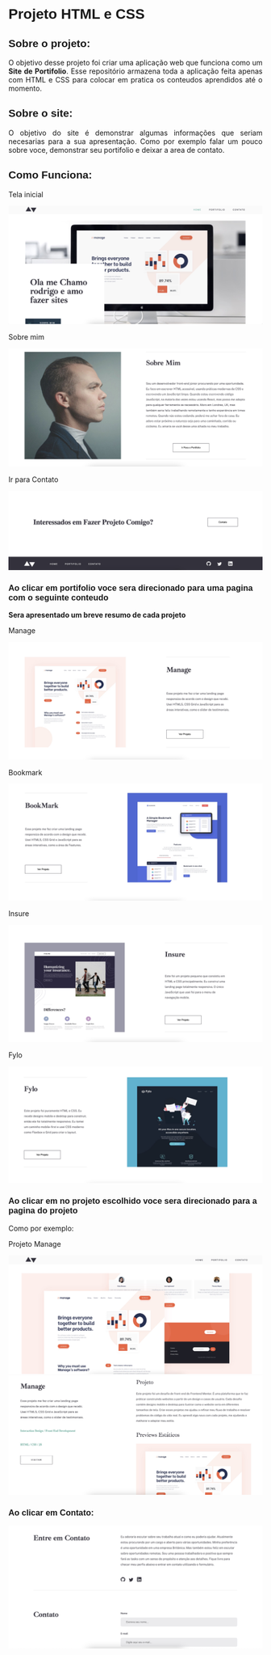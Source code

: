 <h1 style="font-family: sans-serif;">Projeto HTML e CSS</h1>

<h2 style="font-family: sans-serif;">Sobre o projeto:</h2>

<p style="text-align: justify;">
    O objetivo desse projeto foi criar uma aplicação web que funciona como um <strong>Site de Portifolio</strong>. Esse repositório armazena toda a aplicação feita apenas com HTML e CSS para colocar em pratica os conteudos aprendidos até o momento.
</p>

<h2 style="font-family: sans-serif;">Sobre o site:</h2>

<p style="text-align: justify;">
    O objetivo do site é demonstrar algumas informações que seriam necesarias para a sua apresentação. Como por exemplo falar um pouco sobre voce, demonstrar seu portifolio e deixar a area de contato.
</p>

<h2 style="font-family: sans-serif;">Como Funciona:</h2>


<p>Tela inicial</p>
<img src="assets/telainicial.jpeg" alt="Tela Inicial">

<p>Sobre mim</p>
<img src="assets/sobremim.jpeg" alt="Sobre mim">

<p> Ir para Contato</p>
<img src="assets/irparacontato.jpeg" alt="Sobre mim">

<h3 style="font-family: sans-serif;">Ao clicar em portifolio voce sera direcionado para uma pagina com o seguinte conteudo</h3>
<strong> Sera apresentado um breve resumo de cada projeto</strong>
<p> Manage </p>
<img src="assets/portifolio1.jpeg" alt="Manage">

<p> Bookmark</p>
<img src="assets/portifolio2.jpeg" alt="Bookmark">

<p> Insure</p>
<img src="assets/portifolio3.jpeg" alt="Insure">

<p> Fylo</p>
<img src="assets/portifolio4.jpeg" alt="Fylo">


<h3 style="font-family: sans-serif;">Ao clicar em no projeto escolhido voce sera direcionado para a pagina do projeto</h3>

<p>Como por exemplo:</p>

<p> Projeto Manage </p>
<img src="assets/manageparte1.jpeg" alt="Manage">
<img src="assets/manageparte2.jpeg" alt="Manage">

<h3 style="font-family: sans-serif;">Ao clicar em Contato:</h3>

<img src="assets/areadecontato.jpeg" alt="Manage">

